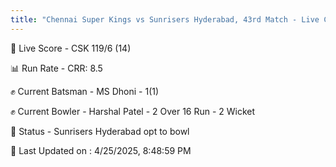 ```yaml
---
title: "Chennai Super Kings vs Sunrisers Hyderabad, 43rd Match - Live Cricket Score"
---
```


🔴 Live Score - CSK 119/6 (14)  

📊 Run Rate - CRR: 8.5  

✊ Current Batsman - MS Dhoni - 1(1)  

✊ Current Bowler - Harshal Patel - 2 Over 16 Run - 2 Wicket  

📑 Status - Sunrisers Hyderabad opt to bowl

📝 Last Updated on : 4/25/2025, 8:48:59 PM  

